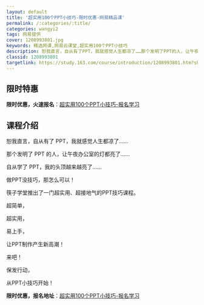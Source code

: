 ```yaml
---
layout: default
title: '超实用100个PPT小技巧-限时优惠-网易精品课'
permalink: /:categories/:title/
categories: wangyi2
tags: 网易提供
cover: 1208993801.jpg
keywords: 精选网课,网易云课堂,超实用100个PPT小技巧
description: 恕我直言，自从有了PPT，我就感觉人生都凉了……那个发明了PPT的人，让午夜办公室的灯都亮了……自从学了PPT，我的头顶
classid: 1208993801
targetlink: https://study.163.com/course/introduction/1208993801.htm?share=1&shareId=1025206652&utm_campaign=share&utm_medium=iphoneShare&utm_source=&utm_u=1025206652
---
```


## 限时特惠

**限时优惠，火速报名**：[超实用100个PPT小技巧-报名学习](https://study.163.com/course/introduction/1208993801.htm?share=1&shareId=1025206652&utm_campaign=share&utm_medium=iphoneShare&utm_source=&utm_u=1025206652)

## 课程介绍

恕我直言，自从有了 PPT，我就感觉人生都凉了……

那个发明了 PPT 的人，让午夜办公室的灯都亮了……

自从学了 PPT，我的头顶越来越亮了……



做PPT没技巧，那怎么可以！

筷子学堂推出了一门超实用、超接地气的PPT技巧课程。

超简单，

超实用，

易上手，

让PPT制作产生新高潮！



来吧！

保发行动，

从PPT小技巧开始！

**限时优惠，报名地址**：[超实用100个PPT小技巧-报名学习](https://study.163.com/course/introduction/1208993801.htm?share=1&shareId=1025206652&utm_campaign=share&utm_medium=iphoneShare&utm_source=&utm_u=1025206652)

